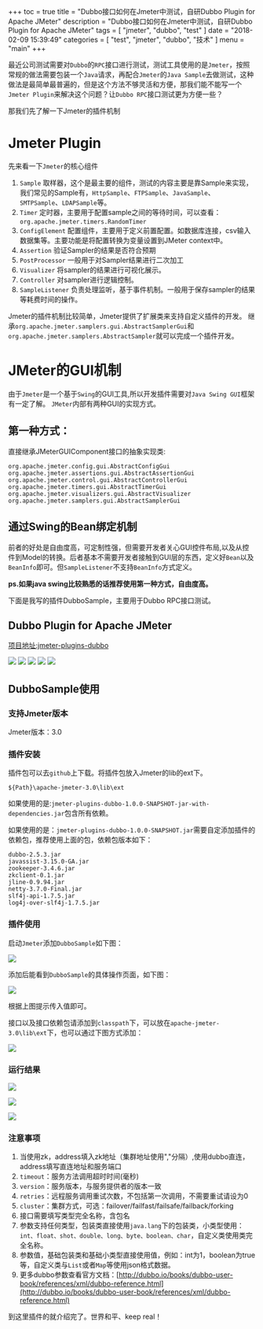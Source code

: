 +++
toc = true
title = "Dubbo接口如何在Jmeter中测试，自研Dubbo Plugin for Apache JMeter"
description = "Dubbo接口如何在Jmeter中测试，自研Dubbo Plugin for Apache JMeter"
tags = [
	"jmeter",
	"dubbo",
	"test"
]
date = "2018-02-09 15:39:49"
categories = [
    "test",
	"jmeter",
	"dubbo",
    "技术"
]
menu = "main"
+++

最近公司测试需要对`Dubbo`的`RPC`接口进行测试，测试工具使用的是`Jmeter`，按照常规的做法需要包装一个`Java`请求，再配合`Jmeter`的`Java Sample`去做测试，这种做法是最简单最普遍的，但是这个方法不够灵活和方便，那我们能不能写一个`Jmeter Plugin`来解决这个问题？让`Dubbo RPC`接口测试更为方便一些？

那我们先了解一下Jmeter的插件机制

# Jmeter Plugin

先来看一下`Jmeter`的核心组件

1. `Sample` 取样器，这个是最主要的组件，测试的内容主要是靠Sample来实现，我们常见的Sample有，`HttpSample`、`FTPSample`、`JavaSample`、`SMTPSample`、`LDAPSample`等。
2. `Timer` 定时器，主要用于配置sample之间的等待时间，可以查看：`org.apache.jmeter.timers.RandomTimer`
3. `ConfigElement` 配置组件，主要用于定义前置配置。如数据库连接，csv输入数据集等。主要功能是将配置转换为变量设置到JMeter context中。
4. `Assertion` 验证Sampler的结果是否符合预期
5. `PostProcessor` 一般用于对Sampler结果进行二次加工
6. `Visualizer` 将sampler的结果进行可视化展示。
7. `Controller` 对sampler进行逻辑控制。
8. `SampleListener` 负责处理监听，基于事件机制。一般用于保存sampler的结果等耗费时间的操作。

Jmeter的插件机制比较简单，Jmeter提供了扩展类来支持自定义插件的开发。
继承`org.apache.jmeter.samplers.gui.AbstractSamplerGui`和`org.apache.jmeter.samplers.AbstractSampler`就可以完成一个插件开发。

# JMeter的GUI机制

由于`Jmeter`是一个基于`Swing`的GUI工具,所以开发插件需要对`Java Swing GUI`框架有一定了解。 `JMeter`内部有两种GUI的实现方式。

## 第一种方式：

直接继承JMeterGUIComponent接口的抽象实现类:

```
org.apache.jmeter.config.gui.AbstractConfigGui
org.apache.jmeter.assertions.gui.AbstractAssertionGui
org.apache.jmeter.control.gui.AbstractControllerGui
org.apache.jmeter.timers.gui.AbstractTimerGui
org.apache.jmeter.visualizers.gui.AbstractVisualizer
org.apache.jmeter.samplers.gui.AbstractSamplerGui
```

## 通过Swing的Bean绑定机制

前者的好处是自由度高，可定制性强，但需要开发者关心GUI控件布局,以及从控件到Model的转换。后者基本不需要开发者接触到GUI层的东西，定义好`Bean`以及`BeanInfo`即可。但`SampleListener`不支持`BeanInfo`方式定义。

**ps.如果java swing比较熟悉的话推荐使用第一种方式，自由度高。**


下面是我写的插件DubboSample，主要用于Dubbo RPC接口测试。

## Dubbo Plugin for Apache JMeter



[项目地址:jmeter-plugins-dubbo](https://github.com/ningyu1/jmeter-plugins-dubbo) 

<a href="https://github.com/ningyu1/jmeter-plugins-dubbo/releases"><img src="https://img.shields.io/github/release/ningyu1/jmeter-plugins-dubbo.svg?style=social&amp;label=Release"></a>&nbsp;<a href="https://github.com/ningyu1/jmeter-plugins-dubbo/stargazers"><img src="https://img.shields.io/github/stars/ningyu1/jmeter-plugins-dubbo.svg?style=social&amp;label=Star"></a>&nbsp;<a href="https://github.com/ningyu1/jmeter-plugins-dubbo/fork"><img src="https://img.shields.io/github/forks/ningyu1/jmeter-plugins-dubbo.svg?style=social&amp;label=Fork"></a>&nbsp;<a href="https://github.com/ningyu1/jmeter-plugins-dubbo/watchers"><img src="https://img.shields.io/github/watchers/ningyu1/jmeter-plugins-dubbo.svg?style=social&amp;label=Watch"></a> <a href="https://opensource.org/licenses/MIT"><img src="https://img.shields.io/badge/license-MIT-blue.svg"></a>

## DubboSample使用

### 支持Jmeter版本

Jmeter版本：3.0

### 插件安装

插件包可以去`github`上下载。将插件包放入Jmeter的lib的ext下。

```
${Path}\apache-jmeter-3.0\lib\ext
```

如果使用的是:`jmeter-plugins-dubbo-1.0.0-SNAPSHOT-jar-with-dependencies.jar`包含所有依赖。

如果使用的是：`jmeter-plugins-dubbo-1.0.0-SNAPSHOT.jar`需要自定添加插件的依赖包，推荐使用上面的包，依赖包版本如下：

```
dubbo-2.5.3.jar
javassist-3.15.0-GA.jar
zookeeper-3.4.6.jar
zkclient-0.1.jar
jline-0.9.94.jar
netty-3.7.0-Final.jar
slf4j-api-1.7.5.jar
log4j-over-slf4j-1.7.5.jar
```

### 插件使用

启动`Jmeter`添加`DubboSample`如下图：

![](/img/jmeter-plugins-dubbo/1.png)

添加后能看到`DubboSample`的具体操作页面，如下图：

![](/img/jmeter-plugins-dubbo/2.png)

根据上图提示传入值即可。

接口以及接口依赖包请添加到`classpath`下，可以放在`apache-jmeter-3.0\lib\ext`下，也可以通过下图方式添加：

![](/img/jmeter-plugins-dubbo/3.png)

### 运行结果

![](/img/jmeter-plugins-dubbo/4.png)

![](/img/jmeter-plugins-dubbo/5.png)

![](/img/jmeter-plugins-dubbo/6.png)

### 注意事项

1. 当使用zk，address填入zk地址（集群地址使用","分隔）,使用dubbo直连，address填写直连地址和服务端口
2. `timeout`：服务方法调用超时时间(毫秒)
3. `version`：服务版本，与服务提供者的版本一致
4. `retries`：远程服务调用重试次数，不包括第一次调用，不需要重试请设为0
5. `cluster`：集群方式，可选：failover/failfast/failsafe/failback/forking
6. 接口需要填写类型完全名称，含包名
7. 参数支持任何类型，包装类直接使用`java.lang`下的包装类，小类型使用：`int、float、shot、double、long、byte、boolean、char`，自定义类使用类完全名称。
8. 参数值，基础包装类和基础小类型直接使用值，例如：int为1，boolean为true等，自定义类与`List`或者`Map`等使用json格式数据。
9. 更多dubbo参数查看官方文档：[http://dubbo.io/books/dubbo-user-book/references/xml/dubbo-reference.html](http://dubbo.io/books/dubbo-user-book/references/xml/dubbo-reference.html)

到这里插件的就介绍完了。世界和平、keep real！